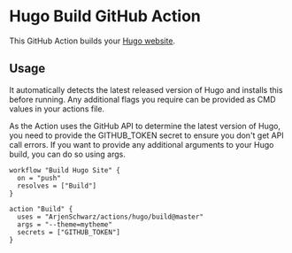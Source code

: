# Hugo Build GitHub Action

This GitHub Action builds your [Hugo website](https://gohugo.io).

## Usage

It automatically detects the latest released version of Hugo and installs this before running. Any additional flags you require can be provided as CMD values in your actions file.

As the Action uses the GitHub API to determine the latest version of Hugo, you need to provide the GITHUB_TOKEN secret to ensure you don't get API call errors. If you want to provide any additional arguments to your Hugo build, you can do so using args.

```hcl
workflow "Build Hugo Site" {
  on = "push"
  resolves = ["Build"]
}

action "Build" {
  uses = "ArjenSchwarz/actions/hugo/build@master"
  args = "--theme=mytheme"
  secrets = ["GITHUB_TOKEN"]
}
```